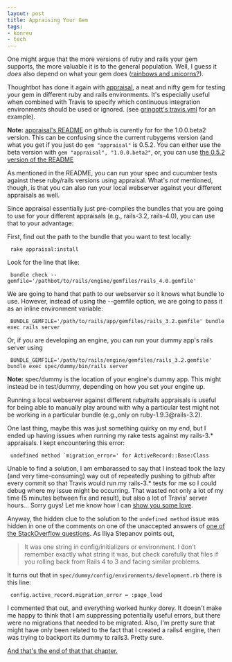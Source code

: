 ```yaml
---
layout: post
title: Appraising Your Gem
tags:
- konreu
- tech
---
```

<p>One might argue that the more versions of ruby and rails your gem supports, the more valuable it is to the general population. Well, I guess it <em>does</em> also depend on what your gem does (<a href="https://github.com/busyloop/lolcat">rainbows and unicorns?</a>).</p>

<p>Thoughtbot has done it again with <a href="https://github.com/thoughtbot/appraisal">appraisal</a>, a neat and nifty gem for testing your gem in different ruby and rails environments. It's especially useful when combined with Travis to specify which continuous integration environments should be used or ignored. (see <a href="https://github.com/conroywhitney/gringotts/blob/master/.travis.yml">gringott's travis.yml</a> for an example).</p>

<p><strong>Note:</strong> <a href="https://github.com/thoughtbot/appraisal/blob/master/README.md">appraisal's README</a> on github is curently for for the 1.0.0.beta2 version. This can be confusing since the current rubygems version (and what you get if you just do <code>gem "appraisal"</code> is 0.5.2. You can either use the beta version with <code>gem "appraisal", "1.0.0.beta2"</code>, or, you can use <a href="https://github.com/thoughtbot/appraisal/blob/v0.5.2/README.md">the 0.5.2 version of the README</a></p>

<p>As mentioned in the README, you can run your spec and cucumber tests against these ruby/rails versions using appraisal. What's <em>not</em> mentioned, though, is that you can also run your local webserver against your different appraisals as well.</p>

<p>Since appraisal essentially just pre-compiles the bundles that you are going to use for your different appraisals (e.g., rails-3.2, rails-4.0), you can use that to your advantage:</p>

<p>First, find out the path to the bundle that you want to test locally:</p>

<pre><code> rake appraisal:install
</code></pre>

<p>Look for the line that like:</p>

<pre><code> bundle check --gemfile='/pathbot/to/rails/engine/gemfiles/rails_4.0.gemfile'
</code></pre>

<p>We are going to hand that path to our webserver so it knows what bundle to use. However, instead of using the --gemfile option, we are going to pass it as an inline environment variable:</p>

<pre><code> BUNDLE_GEMFILE='/path/to/rails/app/gemfiles/rails_3.2.gemfile' bundle exec rails server
</code></pre>

<p>Or, if you are developing an engine, you can run your dummy app's rails server using</p>

<pre><code> BUNDLE_GEMFILE='/path/to/rails/engine/gemfiles/rails_3.2.gemfile' bundle exec spec/dummy/bin/rails server
</code></pre>

<p><strong>Note:</strong> spec/dummy is the location of your engine's dummy app. This might instead be in test/dummy, depending on how you set your engine up.</p>

<p>Running a local webserver against different ruby/rails appraisals is useful for being able to manually play around with why a particular test might not be working in a particular bundle (e.g.,only on ruby-1.9.3@rails-3.2).</p>

<p>One last thing, maybe this was just something quirky on my end, but I ended up having issues when running my rake tests against my rails-3.* appraisals. I kept encountering this error:</p>

<pre><code> undefined method `migration_error=' for ActiveRecord::Base:Class
</code></pre>

<p>Unable to find a solution, I am embarassed to say that I instead took the lazy (and very time-consuming) way out of repeatedly pushing to github after every commit so that Travis would run my rails-3.* tests for me so I could debug where my issue might be occurring. That wasted not only a lot of my time (5 minutes between fix and result), but also a lot of Travis' server hours... Sorry guys! Let me know how I can <a href="https://love.travis-ci.org/">show you some love</a>.</p>

<p>Anyway, the hidden clue to the solution to the <code>undefined method</code> issue was hidden in one of the comments on one of the unaccepted answers of <a href="
http://stackoverflow.com/questions/18000712/rake-aborted-undefined-method-migration-error-for-activerecordbaseclass">one of the StackOverflow questions</a>. As Iliya Stepanov points out, </p>

<blockquote>
  <p>It was one string in config/initializers or environment. I don't remember exactly what string it was, but check carefully that files if you rolling back from Rails 4 to 3 and facing similar problems.</p>
</blockquote>

<p>It turns out that in <code>spec/dummy/config/environments/development.rb</code> there is this line:</p>

<pre><code> config.active_record.migration_error = :page_load
</code></pre>

<p>I commented that out, and everything worked hunky dorey. It doesn't make me happy to think that I am suppressing potentially useful errors, but there were no migrations that needed to be migrated. Also, I'm pretty sure that might have only been related to the fact that I created a rails4 engine, then was trying to backport its dummy to rails3. Pretty sure.</p>

<p><a href="http://www.youtube.com/watch?v=qKVVDAKi_d4">And that's the end of that that chapter.</a></p>

